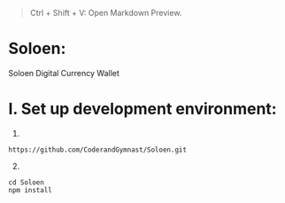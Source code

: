 > Ctrl + Shift + V: Open Markdown Preview.

# Soloen:
Soloen Digital Currency Wallet

# I. Set up development environment: 

1. 
```commandline
https://github.com/CoderandGymnast/Soloen.git
```

2. 
```commandline
cd Soloen
npm install
```